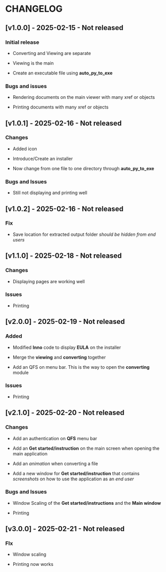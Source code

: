 # CHANGELOG

## [v1.0.0] - 2025-02-15 - Not released

### Initial release

- Converting and Viewing are separate

- Viewing is the main 

- Create an executable file using **auto_py_to_exe**

### Bugs and issues

- Rendering documents on the main viewer with many xref or objects

- Printing documents with many xref or objects

## [v1.0.1] - 2025-02-16 - Not released

### Changes

- Added icon

- Introduce/Create an installer

- Now change from one file to one directory through **auto_py_to_exe**

### Bugs and Issues

- Still not displaying and printing well

## [v1.0.2] - 2025-02-16 - Not released

### Fix

- Save location for extracted output folder _should be hidden from end users_

## [v1.1.0] - 2025-02-18 - Not released

### Changes

- Displaying pages are working well

### Issues

- Printing

## [v2.0.0] - 2025-02-19 - Not released

### Added

- Modified **Inno** code to display **EULA** on the installer

- Merge the **viewing** and **converting** together

- Add an QFS on menu bar. This is the way to open the **converting** module

### Issues

- Printing

## [v2.1.0] - 2025-02-20 - Not released

### Changes

- Add an authentication on **QFS** menu bar

- Add an **Get started/instruction** on the main screen when opening the main application

- Add an _animation_ when converting a file

- Add a new window for **Get started/instruction** that contains _screenshots_ on how to use the application as an _end user_

### Bugs and Issues

- Window Scaling of the **Get started/instructions** and the **Main window**

- Printing

## [v3.0.0] - 2025-02-21 - Not released

### FIx

- Window scaling

- Printing now works
